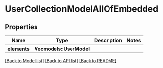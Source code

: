 # UserCollectionModelAllOfEmbedded

## Properties

Name | Type | Description | Notes
------------ | ------------- | ------------- | -------------
**elements** | [**Vec<models::UserModel>**](UserModel.md) |  | 

[[Back to Model list]](../README.md#documentation-for-models) [[Back to API list]](../README.md#documentation-for-api-endpoints) [[Back to README]](../README.md)


